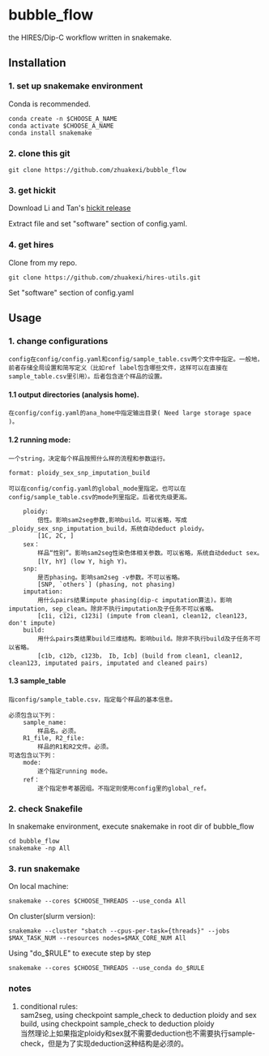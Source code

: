 # bubble_flow
the HIRES/Dip-C workflow written in snakemake.

## Installation

### 1. set up snakemake environment

Conda is recommended.

```
conda create -n $CHOOSE_A_NAME
conda activate $CHOOSE_A_NAME
conda install snakemake
```

### 2. clone this git

```
git clone https://github.com/zhuakexi/bubble_flow
```

### 3. get hickit

Download Li and Tan's [hickit release](https://github.com/lh3/hickit/releases/download/v0.1.1/hickit-0.1.1_x64-linux.tar.bz2)

Extract file and set "software" section of config.yaml.

### 4. get hires

Clone from my repo.
```
git clone https://github.com/zhuakexi/hires-utils.git
```
Set "software" section of config.yaml

## Usage

### 1. change configurations

    config在config/config.yaml和config/sample_table.csv两个文件中指定。一般地，前者存储全局设置和简写定义（比如ref label包含哪些文件，这样可以在直接在sample_table.csv里引用）。后者包含逐个样品的设置。

#### 1.1 output directories (analysis home).

    在config/config.yaml的ana_home中指定输出目录( Need large storage space )。

#### 1.2 running mode: 

    一个string，决定每个样品按照什么样的流程和参数运行。

    format: ploidy_sex_snp_imputation_build  

    可以在config/config.yaml的global_mode里指定。也可以在config/sample_table.csv的mode列里指定。后者优先级更高。

        ploidy: 
            倍性。影响sam2seg参数,影响build。可以省略，写成 _ploidy_sex_snp_imputation_build，系统自动deduct ploidy。
            [1C, 2C, ]
        sex：
            样品“性别”。影响sam2seg性染色体相关参数。可以省略，系统自动deduct sex。
            [lY, hY] (low Y, high Y)。
        snp: 
            是否phasing。影响sam2seg -v参数。不可以省略。
            [SNP, `others`] (phasing, not phasing)
        imputation: 
            用什么pairs结果impute phasing(dip-c imputation算法)。影响imputation, sep_clean。除非不执行imputation及子任务不可以省略。
            [c1i, c12i, c123i] (impute from clean1, clean12, clean123, don't impute)
        build: 
            用什么pairs类结果build三维结构。影响build。除非不执行build及子任务不可以省略。
            [c1b, c12b, c123b， Ib, Icb] (build from clean1, clean12, clean123, imputated pairs, imputated and cleaned pairs)

#### 1.3 sample_table

    指config/sample_table.csv，指定每个样品的基本信息。

    必须包含以下列：
        sample_name: 
            样品名。必须。
        R1_file, R2_file:
            样品的R1和R2文件。必须。
    可选包含以下列：
        mode:
            逐个指定running mode。
        ref：
            逐个指定参考基因组。不指定则使用config里的global_ref。

### 2. check Snakefile

In snakemake environment, execute snakemake in root dir of bubble_flow

```
cd bubble_flow
snakemake -np All
```

### 3. run snakemake

On local machine:
```
snakemake --cores $CHOOSE_THREADS --use_conda All
```

On cluster(slurm version):
```
snakemake --cluster "sbatch --cpus-per-task={threads}" --jobs $MAX_TASK_NUM --resources nodes=$MAX_CORE_NUM All
```

Using "do_$RULE" to execute step by step
```
snakemake --cores $CHOOSE_THREADS --use_conda do_$RULE
```
### notes
1. conditional rules:  
    sam2seg, using checkpoint sample_check to deduction ploidy and sex
    build, using checkpoint sample_check to deduction ploidy  
    当然理论上如果指定ploidy和sex就不需要deduction也不需要执行sample-check，但是为了实现deduction这种结构是必须的。
